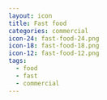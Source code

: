 ```yaml
---
layout: icon
title: Fast food
categories: commercial
icon-24: fast-food-24.png
icon-18: fast-food-18.png
icon-12: fast-food-12.png
tags:
  - food
  - fast
  - commercial
---
```

